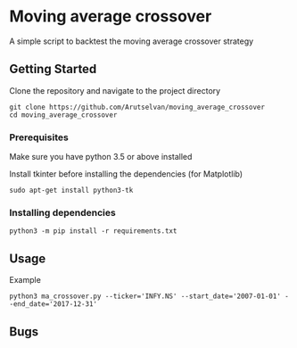 # Moving average crossover
A simple script to backtest the moving average crossover strategy

## Getting Started

Clone the repository and navigate to the project directory

```
git clone https://github.com/Arutselvan/moving_average_crossover
cd moving_average_crossover
```

### Prerequisites

Make sure you have python 3.5 or above installed

Install tkinter before installing the dependencies (for Matplotlib)

```
sudo apt-get install python3-tk
```

### Installing dependencies

```
python3 -m pip install -r requirements.txt
```

## Usage

Example
```
python3 ma_crossover.py --ticker='INFY.NS' --start_date='2007-01-01' --end_date='2017-12-31'
```

## Bugs